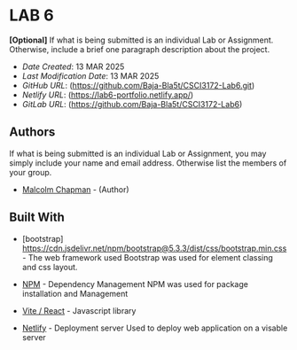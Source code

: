 # LAB 6

**[Optional]** If what is being submitted is an individual Lab or Assignment. Otherwise, include a brief one paragraph description about the project.

* *Date Created*: 13 MAR 2025
* *Last Modification Date*: 13 MAR 2025
* *GitHub URL*: (https://github.com/Baja-Bla5t/CSCI3172-Lab6.git)
* *Netlify URL*: (https://lab6-portfolio.netlify.app/)
* *GitLab URL*: (https://github.com/Baja-Bla5t/CSCI3172-Lab6)


## Authors

If what is being submitted is an individual Lab or Assignment, you may simply include your name and email address. Otherwise list the members of your group.

* [Malcolm Chapman](ml931437@dal.ca) - (Author)

## Built With

<!--- Provide a list of the frameworks used to build this application, your list should include the name of the framework used, the url where the framework is available for download and what the framework was used for, see the example below --->

* [bootstrap] https://cdn.jsdelivr.net/npm/bootstrap@5.3.3/dist/css/bootstrap.min.css - The web framework used
    Bootstrap was used for element classing and css layout.

* [NPM](https://www.npmjs.com/) - Dependency Management
    NPM was used for package installation and Management

* [Vite / React](https://vite.dev/) - Javascript library


* [Netlify](https://app.netlify.com/sites/lab5-recipe-app/overview) - Deployment server
    Used to deploy web application on a visable server


